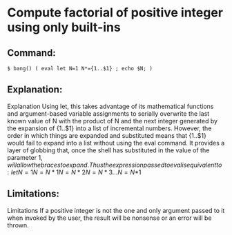 # Compute factorial of positive integer using only built-ins

## Command:
```
$ bang() ( eval let N=1 N*={1..$1} ; echo $N; )
```

## Explanation:
Explanation
Using let, this takes advantage of its mathematical functions and argument-based variable assignments to serially overwrite the last known value of N with the product of N and the next integer generated by the expansion of {1..$1} into a list of incremental numbers.  However, the order in which things are expanded and substituted means that {1..$1} would fail to expand into a list without using the eval command.  It provides a layer of globbing that, once the shell has substituted in the value of the parameter $1, will allow the braces to expand.
Thus the  expression passed to eval is  equivalent to:
let N=1 N=N*1 N=N*2 N=N*3 ... N=N*$1

## Limitations:
Limitations
If a positive integer is not the one and only argument passed to it when invoked by the user, the result will be nonsense or an error will be thrown.

